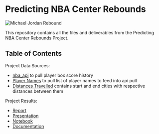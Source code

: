 # Predicting NBA Center Rebounds

![Michael Jordan Rebound](https://i.imgur.com/Zl3HadI.png)



This repository contains all the files and deliverables from the Predicting NBA Center Rebounds Project.



## Table of Contents

Project Data Sources:
  - [nba_api](https://github.com/swar/nba_api) to pull player box score history
  - [Player Names](https://www.nbastuffer.com/2020-2021-nba-player-stats/) to pull list of player names to feed into api pull
  - [Distances Travelled]( https://www.rostrum.blog/2018/12/24/nba-travel/) contains start and end cities with respective distances between them
 
Project Results:
  - [Report](https://github.com/mariohage/NbaCenterPredictions/blob/main/Report/Predicting%20NBA%20Center%20Rebounds%20Report.pdf)
  - [Presentation](https://github.com/mariohage/NbaCenterPredictions/blob/main/Presentation/Predicting%20NBA%20Center%20Rebounds%20Presentation.pdf)  
  - [Notebook](https://github.com/mariohage/NbaCenterPredictions/blob/main/Notebook/FinalCapstone2.ipynb) 
  - [Documentation](https://github.com/mariohage/NbaCenterPredictions/blob/main/Documentation/documentation.txt) 
  

  
